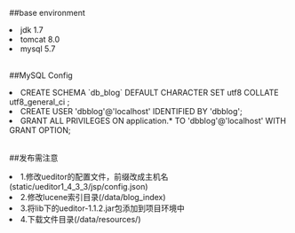 ##base environment
<li>jdk 1.7</li>
<li>tomcat 8.0</li>
<li>mysql 5.7</li>

<br>

##MySQL Config
<li>CREATE SCHEMA `db_blog` DEFAULT CHARACTER SET utf8 COLLATE utf8_general_ci ;</li>
<li>CREATE USER 'dbblog'@'localhost' IDENTIFIED BY 'dbblog';</li>
<li>GRANT ALL PRIVILEGES ON application.* TO 'dbblog'@'localhost' WITH GRANT OPTION;</li>

<br>

##发布需注意
<li>1.修改ueditor的配置文件，前缀改成主机名(static/ueditor1_4_3_3/jsp/config.json)</li>
<li>2.修改lucene索引目录(/data/blog_index)</li>
<li>3.将lib下的ueditor-1.1.2.jar包添加到项目环境中</li>
<li>4.下载文件目录(/data/resources/)</li>